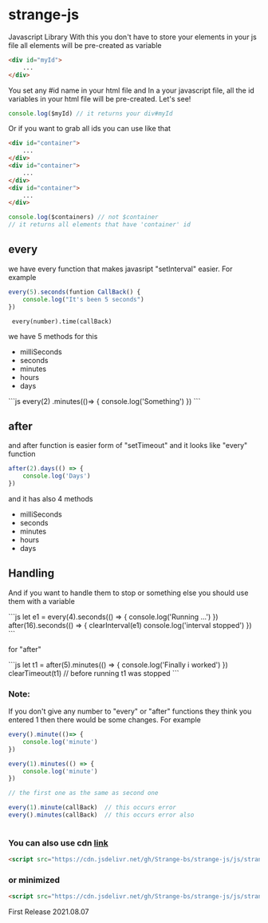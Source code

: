 # strange-js
Javascript Library
With this you don't have to store your elements in your js file all elements will be pre-created as variable
```html
<div id="myId">
    ...
</div>
```
You set any #id name in your html file and  In a your  javascript file, all the id variables in your html file will be pre-created. Let's see!

```js
console.log($myId) // it returns your div#myId
```

Or if you want to grab all ids you can use like that

```html
<div id="container">
    ...
</div>
<div id="container">
    ...
</div>
<div id="container">
    ...
</div>
```
```js
console.log($containers) // not $container
// it returns all elements that have 'container' id 
```

## every

<p>we have every function that makes javasript "setInterval" easier. For example</p>


```js
every(5).seconds(funtion CallBack() {
    console.log("It's been 5 seconds")
})
```

<code> every(number).time(callBack) </code>
<p> we have 5 methods for this </p>
<ul>
    <li>milliSeconds</li>
    <li>seconds</li>
    <li>minutes</li>
    <li>hours</li>
    <li>days</li>
</ul>
```js
every(2)
.minutes(()=> {
    console.log('Something')
})
```

## after

<p>and after function is easier form of "setTimeout" and it looks like "every" function </p>

```js
after(2).days(() => {
    console.log('Days')
})
```
<p>and it has also 4 methods</p>

<ul>
    <li>milliSeconds</li>
    <li>seconds</li>
    <li>minutes</li>
    <li>hours</li>
    <li>days</li>
</ul>

## Handling

<p>And if you want to handle them to stop or something else you should use them with a variable</p>
```js
let e1 = every(4).seconds(() => {
    console.log('Running ...')
})
after(16).seconds(() => {
    clearInterval(e1)
    console.log('interval stopped')
})
```
<p>for "after"</p>
```js
let t1 = after(5).minutes(() => {
    console.log('Finally i worked')
})
clearTimeout(t1) // before running t1 was stopped
```


### Note:
<p>If you don't give any number to "every" or "after" functions they think you entered 1 then there would be some changes. For example</p>

```js
every().minute(()=> {
    console.log('minute')
})

every(1).minutes(() => {
    console.log('minute')
})

// the first one as the same as second one

every(1).minute(callBack)  // this occurs error
every().minutes(callBack)  // this occurs error also
 
```


<h3>You can also use cdn <a href="https://cdn.jsdelivr.net/gh/Strange-bs/strange-js/js/strange.js">link</a></h3>

```html
<script src="https://cdn.jsdelivr.net/gh/Strange-bs/strange-js/js/strange.js"></script>
```

<h3>or minimized</h3>

```html
<script src="https://cdn.jsdelivr.net/gh/Strange-bs/strange-js/js/strange.min.js"></script>
```
<p>First Release 2021.08.07</p>
